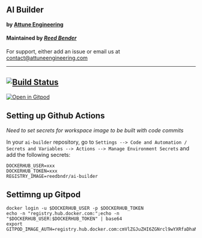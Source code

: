 ## AI Builder
**by [Attune Engineering](https://attuneengineering.com/)**
#### Maintained by _[Reed Bender](https://reedbender.com/)_
For support, either add an issue or email us at contact@attuneengineering.com

---

[![Build Status](https://github.com/Attune-Engineering/ai-builder/actions/workflows/main.yml/badge.svg)](https://github.com/Attune-Engineering/ai-builder/actions)
---
[![Open in Gitpod](https://gitpod.io/button/open-in-gitpod.svg)](https://gitpod.io/#https://github.com/Attune-Engineering/ai-builder)

## Setting up Github Actions
*Need to set secrets for workspace image to be built with code commits* 

In your `ai-builder` repository, go to `Settings --> Code and Automation / Secrets and Variables --> Actions --> Manage Environment Secrets` and add the following secrets:
```
DOCKERHUB_USER=xxx
DOCKERHUB_TOKEN=xxx
REGISTRY_IMAGE=reedbndr/ai-builder
```

## Settimng up Gitpod
```
docker login -u $DOCKERHUB_USER -p $DOCKERHUB_TOKEN
echo -n "registry.hub.docker.com:";echo -n "$DOCKERHUB_USER:$DOCKERHUB_TOKEN" | base64
export GITPOD_IMAGE_AUTH=registry.hub.docker.com:cmVlZGJuZHI6ZGNrcl9wYXRfaDhaMXBud1NZdUotbkNDYmMtR1FJWUVpUHJ3
```